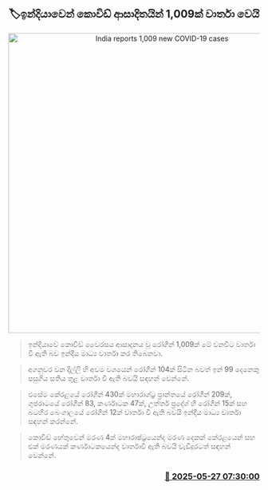 <p align='center'><b><h2 align='center' title='India reports 1,009 new COVID-19 cases'>🏷ඉන්දියාවෙන් කොවිඩ් ආසාදිතයින් 1,009ක් වාර්තා වෙයි</h2></b></p>
<p align='center'><img src='https://helakuru.sgp1.cdn.digitaloceanspaces.com/esana/images/lib/corona-new-archived.jpg' width='600' alt='India reports 1,009 new COVID-19 cases'></p>

> ඉන්දියාවේ කොවිඩ් වෛරසය ආසාදනය වූ රෝගීන් 1,009ක් මේ වනවිට වාර්තා වී ඇති බව ඉන්දීය මාධ්‍ය වාර්තා කර තිබෙනවා.

> අගනුවර වන දිල්ලි හි අවම වශයෙන් රෝගීන් 104ක් සිටින බවත් ඉන් 99 දෙනෙකු පසුගිය සතිය තුළ වාර්තා වී ඇති බවයි සඳහන් වෙන්නේ.

> එසේම කේරළයේ රෝගීන් 430ක් මහාරාශ්ට්‍ර ප්‍රාන්තයේ රෝගීන් 209ක්, ගුජරාටයේ රෝගීන් 83, කර්ණාටක 47ක්, උත්තර් ප්‍රදේශ් හී රෝගීන් 15ක් සහ බටහිර බෙංගාලයේ රෝගීන් 12ක් වාර්තා වී ඇති බවයි ඉන්දීය මාධ්‍ය වාර්තා සඳහන් කරන්නේ.

> කොවිඩ් හේතුවෙන් මරණ 4ක් මහාරාෂ්ට්‍රයෙන්ද මරණ දෙකක් කේරළයෙන් සහ එක් මරණයක් කර්ණාටකයෙන්ද වාර්තාවී ඇති බවයි වැඩිදුරටත් සඳහන් වෙන්නේ.



<h3 align='right'><a href='https://www.helakuru.lk/esana/p/110449/'>📅 2025-05-27 07:30:00</a></h3>
